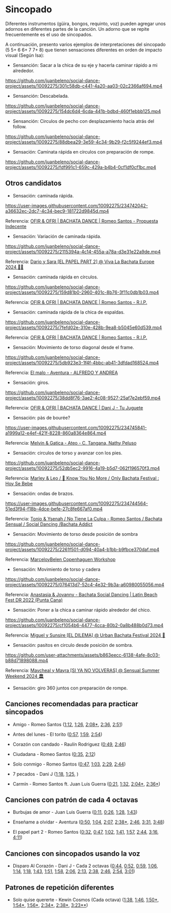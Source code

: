 # Sincopado

Diferentes instrumentos (güira, bongos, requinto, voz) pueden agregar unos adornos en diferentes partes de la canción. Un adorno que se repite frecuentemente es el uso de sincopados.

A continuación, presento varios ejemplos de interpretaciones del sincopado (5 5+ 6 6+ 7 7+ 8) que tienen sensaciones diferentes en orden de impacto visual (Según Isa):

- Sensanción: Sacar a la chica de su eje y hacerla caminar rápido a mi alrededor.

https://github.com/juanbeleno/social-dance-project/assets/10092275/301c58db-c441-4a20-aa03-02c2366af694.mp4


- Sensanción: Descabelada.

https://github.com/juanbeleno/social-dance-project/assets/10092275/154dc6d4-6cda-441b-bdbd-460f1ebbb125.mp4


- Sensanción: Circulos de pecho con desplazamiento hacia atrás del follow.

https://github.com/juanbeleno/social-dance-project/assets/10092275/88dbea29-3e59-4c34-9b29-f2c5f9244ef3.mp4


- Sensación: Caminata rápida en círculos con preparación de rompe.

https://github.com/juanbeleno/social-dance-project/assets/10092275/fdf991c1-659c-429a-b4b4-0cf1df0cf1bc.mp4


## Otros candidatos

- Sensación: caminada rápida.

https://user-images.githubusercontent.com/10092275/234742042-a36632ec-2dc7-4c34-bec9-181722d9845d.mp4

Referencia: [OFIR & OFRI | BACHATA DANCE | Romeo Santos - Propuesta Indecente](https://youtu.be/RCLvL4tjQf4?t=70)


- Sensación: Variación de caminada rápida.

https://github.com/juanbeleno/social-dance-project/assets/10092275/2115394a-4c14-455a-a78a-d3e31e22a9de.mp4

Referencia: [Dario y Sara [EL PAPEL PART 2] @ Viva La Bachata Europe 2024 🧸🌴](https://youtu.be/XstSE0qbMUE?si=gXcVmbGgXUniPXwa&t=19)


- Sensación: caminada rápida en círculos.

https://github.com/juanbeleno/social-dance-project/assets/10092275/159d81b0-2960-401c-8b76-3f11c0db1b03.mp4

Referencia: [OFIR & OFRI | BACHATA DANCE | Romeo Santos - R.I.P.](https://youtu.be/cNqZMvT0ErE?t=137)


- Sensación: caminada rápida de la chica de espaldas.

https://github.com/juanbeleno/social-dance-project/assets/10092275/7fefd02e-310e-428b-9ea8-b5045e60d539.mp4

Referencia: [OFIR & OFRI | BACHATA DANCE | Romeo Santos - R.I.P.](https://youtu.be/Vw2vUu-P9jc?t=62)


- Sensación: Movimiento de torso diagonal desde el frame.

https://github.com/juanbeleno/social-dance-project/assets/10092275/5db923e3-1f4f-4bbc-ab41-3dfdad168524.mp4

Referencia: [El malo - Aventura - ALFREDO Y ANDREA](https://www.instagram.com/p/Cty2ly7tEQt/)


- Sensación: giros.

https://github.com/juanbeleno/social-dance-project/assets/10092275/38dd8f76-3ae2-4c08-9527-25af7e2ebf59.mp4

Referencia: [OFIR & OFRI | BACHATA DANCE | Dani J - Tu Juguete](https://youtu.be/zYtcDMnu-AY?t=77)


- Sensación: pàs de bourée?

https://user-images.githubusercontent.com/10092275/234745841-a1999a12-e4ef-421f-8228-860a8364e864.mp4

Referencia: [Melvin & Gatica - Ateo - C. Tangana, Nathy Peluso](https://youtu.be/H84LH59JjZk?t=198)


- Sensación: circulos de torso y avanzar con los pies.

https://github.com/juanbeleno/social-dance-project/assets/10092275/52db5ec2-9916-4a19-b5d7-062f196570f3.mp4

Referencia: [Marley & Leo / 🎵 Know You No More / Only Bachata Festival : Hoy Se Bebe](https://youtu.be/8iyZPavuqnY?t=113)


- Sensación: ondas de brazos.

https://user-images.githubusercontent.com/10092275/234744564-51ed3f94-f18b-4dce-befe-27c8fe667af0.mp4

Referencia: [Tonio & Ysenah / No Tiene La Culpa - Romeo Santos / Bachata Sensual / Social Dancing /Bachata Addict](https://youtu.be/fDuckPb3Gws?t=229)


- Sensación: Movimiento de torso desde posición de sombra

https://github.com/juanbeleno/social-dance-project/assets/10092275/2261f501-d094-40a4-b1bb-b9fbce370daf.mp4

Referencia: [MarceloyBelen Copenhaguen Workshop](https://youtu.be/xpOeKtgM7a8?t=220)


- Sensación: Movimiento de torso y cadera

https://github.com/juanbeleno/social-dance-project/assets/10092275/076413d7-52c4-4e32-9b3a-a60980055056.mp4

Referencia: [Anastasia & Jovanny - Bachata Social Dancing | Latin Beach Fest DR 2022 (Punta Cana)](https://youtu.be/mcZnE9UQNLg?si=fWOJQfBk5fa2nwO8&t=102)


- Sensación: Poner a la chica a caminar rápido alrededor del chico.

https://github.com/juanbeleno/social-dance-project/assets/10092275/cf1054b6-4477-4cca-80b2-0a8b488b0d73.mp4

Referencia: [Miguel y Sunsire [EL DILEMA] @ Urban Bachata Festival 2024 🚨](https://youtu.be/oru0i0qnEko?si=icQyUWmL0-I1ozQ5&t=19)


- Sensación: pasitos en circulo desde posiciòn de sombra.

https://github.com/user-attachments/assets/b863eecc-6138-4afe-8c03-b88d71898088.mp4

Referencia: [Maycheal y Mayra [SI YA NO VOLVERAS] @ Sensual Summer Weekend 2024 🏛️](https://youtu.be/jGAFPYG2XYY?si=eMgUk1qC0tsA76YE&t=50)


- Sensación: giro 360 juntos con preparación de rompe.

## Canciones recomendadas para practicar sincopados

- Amigo - Romeo Santos ([1:12](https://youtu.be/2p_eRTj5s5M?t=72), [1:26](https://youtu.be/2p_eRTj5s5M?t=86), [2:08*](https://youtu.be/2p_eRTj5s5M?t=128), [2:36](https://youtu.be/2p_eRTj5s5M?t=156), [2:51](https://youtu.be/2p_eRTj5s5M?t=171))

- Antes del lunes - El torito ([0:57](https://youtu.be/dXjxxZVyAQk?t=57), [1:59](https://youtu.be/dXjxxZVyAQk?t=119), [2:54](https://youtu.be/dXjxxZVyAQk?t=174))

- Corazón con candado - Raulín Rodriguez ([0:49](https://youtu.be/TZdV0BvZW6o?t=49), [2:46](https://youtu.be/TZdV0BvZW6o?t=166))

- Ciudadana - Romeo Santos ([0:35](https://youtu.be/Plq4dTFS4Pc?t=35), [2:12](https://youtu.be/Plq4dTFS4Pc?t=132))

- Solo conmigo - Romeo Santos ([0:47](https://youtu.be/XEUCbvCEjc8?si=aSJSDT6v6YOm6elr&t=47), [1:03](https://youtu.be/XEUCbvCEjc8?si=OpLC4qGglKMjYP_3&t=63), [2:29](https://youtu.be/XEUCbvCEjc8?si=KOBkg_n4V5XEf3kn&t=149), [2:44](https://youtu.be/XEUCbvCEjc8?si=4OV_jc6pSYHzDS03&t=164))

- 7 pecados - Dani J ([1:18](https://youtu.be/fCMaW1gQBjU?si=kxkYk7BDpeKDEm7_&t=78), [1:25](https://youtu.be/fCMaW1gQBjU?si=lb1rf37KNnsVFSPA&t=85), []())

- Carmín - Romeo Santos ft. Juan Luis Guerra ([0:21](https://youtu.be/D35n4kgX0e0?si=7i_cwFexLcXip_8_&t=21), [1:32](https://youtu.be/D35n4kgX0e0?si=o8SIwygSvrVxfiOz&t=92), [2:04*](https://youtu.be/D35n4kgX0e0?si=du5k3T_jWprLvfNp&t=124), [2:36*](https://youtu.be/D35n4kgX0e0?si=NUbTDBReesWgnpL9&t=156))

## Canciones con patrón de cada 4 octavas

- Burbujas de amor - Juan Luis Guerra ([0:11](https://youtu.be/v0ckuv1xBm0?t=11), [0:26](https://youtu.be/v0ckuv1xBm0?t=26), [1:28](https://youtu.be/v0ckuv1xBm0?t=88), [1:43](https://youtu.be/v0ckuv1xBm0?si=HqI1eqYWYtMw3bfV&t=103))

- Enseñame a olvidar - Aventura ([0:50](https://youtu.be/uPCZm2Tvjpo?t=50), [1:04](https://youtu.be/uPCZm2Tvjpo?t=64), [2:07](https://youtu.be/uPCZm2Tvjpo?t=127), [2:38*](https://youtu.be/uPCZm2Tvjpo?t=158), [2:46](https://youtu.be/uPCZm2Tvjpo?t=166), [3:31](https://youtu.be/uPCZm2Tvjpo?t=211), [3:48](https://youtu.be/uPCZm2Tvjpo?t=228))

- El papel part 2 - Romeo Santos ([0:32](https://youtu.be/Px3s5DbDYxY?si=ufch_9Y8cSHwHRMU&t=32), [0:47](https://youtu.be/Px3s5DbDYxY?si=YiydBsGvBrd0qiJT&t=47), [1:02](https://youtu.be/Px3s5DbDYxY?si=f6dwaogTjzjFae-8&t=62), [1:41](https://youtu.be/Px3s5DbDYxY?si=-shT3dmIVvdf59aK&t=101), [1:57](https://youtu.be/Px3s5DbDYxY?si=3jPmi7s5l-4cbw0k&t=117), [2:44](https://youtu.be/Px3s5DbDYxY?si=glr975fGSzpb7xHz&t=164), [3:16](https://youtu.be/Px3s5DbDYxY?si=ZhWDwUM-OCYFXdUG&t=196), [4:11](https://youtu.be/Px3s5DbDYxY?si=1UuMWWsxEICzzXYp&t=251))

## Canciones con sincopados usando la voz

- Disparo Al Corazón - Dani J - Cada 2 octavas ([0:44](https://youtu.be/0_jqCc8RDnk?si=y_nvuCQr-l3MVmcU&t=44), [0:52](https://youtu.be/0_jqCc8RDnk?si=Xc4HGlRCFxAXb26J&t=52), [0:59](https://youtu.be/0_jqCc8RDnk?si=F91N0dikIL3WmLMv&t=59), [1:06](https://youtu.be/0_jqCc8RDnk?si=OWVKvWF9bB4RuV7u&t=66), [1:14](https://youtu.be/0_jqCc8RDnk?si=PSL5VHxSEGY_ZvD4&t=74), [1:18](https://youtu.be/0_jqCc8RDnk?si=CEN_xV2Ur3t5cWmr&t=78), [1:43](https://youtu.be/0_jqCc8RDnk?si=xZQLrBldmMdhXbvO&t=103), [1:51](https://youtu.be/0_jqCc8RDnk?si=-ZdZxeJznJ7k6fpM&t=111), [1:58](https://youtu.be/0_jqCc8RDnk?si=ZW8EHNJgcyZscj7W&t=118), [2:06](https://youtu.be/0_jqCc8RDnk?si=ETlGLtKGXEENb7tD&t=126), [2:13](https://youtu.be/0_jqCc8RDnk?si=9nqJN7D7sS4H4CB8&t=133), [2:38](https://youtu.be/0_jqCc8RDnk?si=m3gse15JRjvjag0U&t=158), [2:46](https://youtu.be/0_jqCc8RDnk?si=PPO-8YrKcRH1UAlv&t=166), [2:54](https://youtu.be/0_jqCc8RDnk?si=m2JC8OA7yVY0wvpZ&t=174), [3:01](https://youtu.be/0_jqCc8RDnk?si=7uSqRaNZdl3QBrnc&t=181))

## Patrones de repetición diferentes

- Solo quise quererte - Kewin Cosmos (Cada octava) ([1:38](https://youtu.be/EHo5EDUxpac?si=5jXUVOwZfjSxIPQo&t=98), [1:46](https://youtu.be/EHo5EDUxpac?si=7Yw7xm0E2nftAQJV&t=106), [1:50*](https://youtu.be/EHo5EDUxpac?si=DF7yhX_6Esr5Twvb&t=110), [1:54*](https://youtu.be/EHo5EDUxpac?si=qlnrnKnbJ3lqKSFp&t=114), [1:56*](https://youtu.be/EHo5EDUxpac?si=g3R6ui3VJkG46aug&t=116), [2:34*](https://youtu.be/EHo5EDUxpac?si=dwVaKPxFjPnV1oEy&t=154), [2:38*](https://youtu.be/EHo5EDUxpac?si=MfSeCCcH8mnmz2h6&t=158), [3:23**](https://youtu.be/EHo5EDUxpac?si=8At7kUl73ePXTYYU&t=203))

